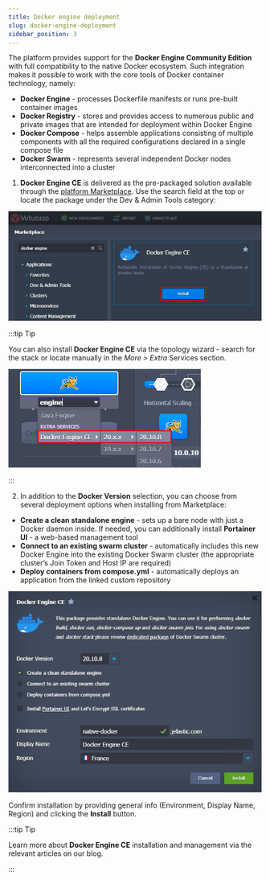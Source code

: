 ```yaml
---
title: Docker engine deployment
slug: docker-engine-deployment
sidebar_position: 3
---
```


The platform provides support for the **Docker Engine Community Edition** with full compatibility to the native Docker ecosystem. Such integration makes it possible to work with the core tools of Docker container technology, namely:

- **Docker Engine** - processes Dockerfile manifests or runs pre-built container images
- **Docker Registry** - stores and provides access to numerous public and private images that are intended for deployment within Docker Engine
- **Docker Compose** - helps assemble applications consisting of multiple components with all the required configurations declared in a single compose file
- **Docker Swarm** - represents several independent Docker nodes interconnected into a cluster

1. **Docker Engine CE** is delivered as the pre-packaged solution available through the [platform Marketplace](/docs/Deployment%20Tools/Cloud%20Scripting%20&%20JPS/Marketplace). Use the search field at the top or locate the package under the Dev & Admin Tools category:

<div style={{
    display:'flex',
    justifyContent: 'center',
    margin: '0 0 1rem 0'
}}>

![Locale Dropdown](./img/DockerEngineDeployment/01-docker-engine-marketplace.png)

</div>

:::tip Tip

You can also install **Docker Engine CE** via the topology wizard - search for the stack or locate manually in the _More > Extra_ Services section.

![Locale Dropdown](./img/DockerEngineDeployment/02-docker-engine-in-wizard.png)

:::

2. In addition to the **Docker Version** selection, you can choose from several deployment options when installing from Marketplace:

- **Create a clean standalone engine** - sets up a bare node with just a Docker daemon inside. If needed, you can additionally install **Portainer UI** - a web-based management tool
- **Connect to an existing swarm cluster** - automatically includes this new Docker Engine into the existing Docker Swarm cluster (the appropriate cluster’s Join Token and Host IP are required)
- **Deploy containers from compose.yml** - automatically deploys an application from the linked custom repository

<div style={{
    display:'flex',
    justifyContent: 'center',
    margin: '0 0 1rem 0'
}}>

![Locale Dropdown](./img/DockerEngineDeployment/03-docker-engine-ce-package.png)

</div>

Confirm installation by providing general info (Environment, Display Name, Region) and clicking the **Install** button.

:::tip Tip

Learn more about **Docker Engine CE** installation and management via the relevant articles on our blog.

:::
